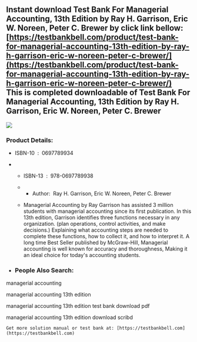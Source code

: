 Instant download **Test Bank For Managerial Accounting, 13th Edition by Ray H. Garrison, Eric W. Noreen, Peter C. Brewer** by click link bellow:  
[https://testbankbell.com/product/test-bank-for-managerial-accounting-13th-edition-by-ray-h-garrison-eric-w-noreen-peter-c-brewer/](https://testbankbell.com/product/test-bank-for-managerial-accounting-13th-edition-by-ray-h-garrison-eric-w-noreen-peter-c-brewer/)  
This is completed downloadable of Test Bank For Managerial Accounting, 13th Edition by Ray H. Garrison, Eric W. Noreen, Peter C. Brewer
---------------------------------------------------------------------------------------------------------------------------------------


![](https://testbankbell.com/wp-content/uploads/2023/05/image__81341.1414341711.1280.1280.jpg)
### Product Details:


* ISBN-10 ‏ : ‎ 0697789934
* * ISBN-13 ‏ : ‎ 978-0697789938
  * * Author:  Ray H. Garrison, Eric W. Noreen, Peter C. Brewer
   
  * Managerial Accounting by Ray Garrison has assisted 3 million students with managerial accounting since its first publication. In this 13th edition, Garrison identifies three functions necessary in any organization. (plan operations, control activities, and make decisions.) Explaining what accounting steps are needed to complete these functions, how to collect it, and how to interpret it. A long time Best Seller published by McGraw-Hill, Managerial accounting is well known for accuracy and thoroughness, Making it an ideal choice for today's accounting students.
 
* ### People Also Search:

managerial accounting

managerial accounting 13th edition

managerial accounting 13th edition test bank download pdf

managerial accounting 13th edition download scribd


    Get more solution manual or test bank at: [https://testbankbell.com](https://testbankbell.com)

